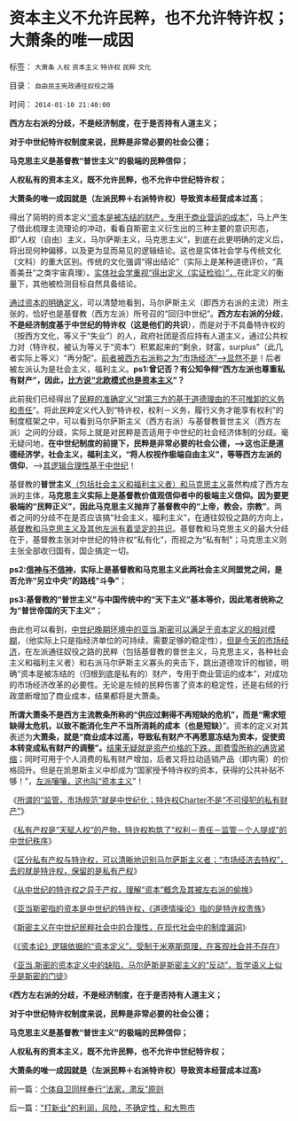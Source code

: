 # 资本主义不允许民粹，也不允许特许权；大萧条的唯一成因

标签： `大萧条` `人权` `资本主义` `特许权` `民粹` `文化` 

目录： `自由民主宪政通往奴役之路`

时间： `2014-01-10 21:40:00`

**西方左右派的分歧，不是经济制度，在于是否持有人道主义；**

**对于中世纪特许权制度来说，民粹是非常必要的社会公德；**

**马克思主义是基督教“普世主义”的极端的民粹信仰；**

**人权私有的资本主义，既不允许民粹，也不允许中世纪特许权；**

**大萧条的唯一成因就是（左派民粹＋右派特许权）导致资本经营成本过高**；

得出了简明的资本定义[“资本是被冻结的财产，专用于商业营运的成本”](../../../2013/12/24/理解“资本”概念，及其被社会主义者的偷换.md)，马上产生了借此梳理主流理论的冲动，看看自斯密主义衍生出的三种主要的意识形态，即“人权（自由）主义，马尔萨斯主义，马克思主义”，到底在此更明确的定义后，将出现何种偏移，以及更为显而易见的逻辑结论。这也是实体社会学与传统文化（文科）的重大区别。传统的文化强调“得出结论”（实际上是某种道德评价，“真善美丑”之类宇宙真理）。[实体社会学重视“得出定义（实证检验）”，](../../../2011/5/22/面向对象的社会科学.md)在此定义的衡量下，其他被检测目标自然具备结论。

[通过资本的明确定义](../../../2014/1/2/《资本论》逻辑依据的“资本定义”，在客观社会中不存在.md)，可以清楚地看到，马尔萨斯主义（即西方右派的主流）所主张的，恰好也是基督教（西方左派）所号召的“回归中世纪”。**西方左右派的分歧**，**不是经济制度基于中世纪的特许权（这是他们的共识**），而是对于不具备特许权的（按西方文化，等义于“失业”）的人，政府社团是否应持有人道主义，通过公共权力对（特许权，被认为等义于“资本”）积累起来的“剩余，财富，surplus”（此几者实际上等义）“再分配”。[前者被西方右派称之为“市场经济”——>显然不是](../../../2011/6/2/资本主义和权贵主义和小农牛二.md)！后者被左派认为是社会主义，福利主义。**ps1:曾记否？有公知争辩“西方左派也尊重私有财产”，因此，[比方说“北欧模式也是资本主义](../../../2011/6/28/北欧模式不是经济学命题.md)”？**

此前我们已经得出了[民粹的准确定义“对第三方的基于道德理由的不可推卸的义务和责任](http://darthvad.blog.sohu.com/161146952.html)”。将此民粹定义代入到“特许权，权利－义务，履行义务才能享有权利”的制度框架之中，可以看到马尔萨斯主义（西方右派）与基督教普世主义（西方左派）之间的分歧，实际上就是对民粹是否适用于中世纪的社会经济体制的分歧。毫无疑问地，**在中世纪制度的前提下，民粹是非常必要的社会公德，——>这也正是道德经济学，社会主义，福利主义，“将人权视作极端自由主义”，等等西方左派的信仰**，——>[其逻辑合理性基于中世纪](../../../2011/12/8/中世纪延续至今的道德经济学.md)！

基督教的**普世主义**[（包括社会主义和福利主义者）和马克思主义](../../../2011/9/2/普世帝国的天下主义.md)虽然构成了西方左派的主体，**马克思主义实际上是基督教价值观信仰者中的极端主义信仰。因为要更极端的“民粹正义”，因此马克思主义抛弃了基督教中的“上帝，教会，宗教”**。两者之间的分歧不在是否应该搞“社会主义，福利主义”，在通往奴役之路的方向上，[基督教和马克思主义及其他左派有着坚定的共识](../../../2010/12/20/基督教和马克思主义的社会行为如出一辙.md)。基督教和马克思主义的最大分歧在于，基督教主张对中世纪的特许权“私有化”，而视之为“私有制”；马克思主义则主张全部收归国有，国企搞定一切。

**ps2:[信神与不信神](../../../2010/2/12/个人主义对哲学的实证基础的变化.md)，实际上是基督教和马克思主义此两社会主义同盟党之间，是否允许“另立中央”的路线“斗争”**；

**ps3:基督教的“普世主义”与中国传统中的“天下主义”基本等价，因此笔者统称之为“普世帝国的天下主义”**；

由此也可以看到，[中世纪晚期环境中的亚当.斯密可以满足于资本定义的相对模糊](../../../2013/12/27/四百年来无人尝试定义“资本”，及亚当斯密的资本概念.md)，（他实际上只是指经济单位的可持续，需要足够的稳定性），[但是今天的市场经济](../../../2013/12/24/理解“资本”概念，及其被社会主义者的偷换.md)，在左派通往奴役之路的民粹（包括基督教的普世主义，马克思主义，各种社会主义和福利主义者）和右派马尔萨斯主义寡头的夹击下，跳出道德攻讦的枷锁，明确“资本是被冻结的（归根到底是私有的）财产，专用于商业营运的成本”，对成功的市场经济改革的必要性。无论是左倾的民粹伤害了资本的稳定性，还是右倾的行政垄断增加了商业成本，结果都将是大萧条。

**所谓大萧条不是西方主流教条所称的“供应过剩得不再短缺的危机”，而是“需求短缺得太危机，以致不能消化生产不当所消耗的成本（也是短缺）**”。资本的定义对其表述为**大萧条，就是“商业成本过高，导致私有财产不再愿意冻结为资本，促使资本转变成私有财产的调整”。**[结果无疑就是资产价格的下跌，即费雪所称的通货紧缩](../../../2009/4/22/费雪教条之通货紧缩有害论背后的资产利益链.md)；同时可用于个人消费的私有财产增加，后者又将拉动适销产品（即内需）的价格回升。但是在凯恩斯主义中却成为“国家授予特许权的资本，获得的公共补贴不够！”，[左派嚷嚷，这也叫“资本主义](../../../2009/4/24/费雪教条和凯恩斯主义.md)”！

《[所谓的“监管，市场规范”就是中世纪化；特许权Charter不是“不可侵犯的私有财产”](../../../2013/12/15/所谓的“监管，市场规范”就是中世纪化.md)》

《[私有产权是“天赋人权”的产物，特许权构筑了“权利－责任－监管－个人提成”的中世纪秩序](../../../2013/12/19/不可侵犯的是私有产权，不是政府授受的特许权（谷物法）.md)》

《[区分私有产权与特许权，可以清晰地识别马尔萨斯主义者；“市场经济去特权”，去的就是特许权，保留的是私有产权](../../../2013/12/21/区分私有产权与特许权，可以清晰地识别马尔萨斯主义者；.md)》

《[从中世纪的特许权之异于产权，理解“资本”概念及其被左右派的偷换](../../../2013/12/24/理解“资本”概念，及其被社会主义者的偷换.md)》

《[亚当斯密指的资本是中世纪的特许权，《道德情操论》指的是特许权贵族](../../../2013/12/27/四百年来无人尝试定义“资本”，及亚当斯密的资本概念.md)》

《[斯密主义在中世纪民粹社会中的合理性，在现代社会中的制度漏洞](../../../2013/12/29/对亚当.斯密所认为的好社会的好制度的分析.md)》

《[《资本论》逻辑依据的“资本定义”，受制于米塞斯原理，在客观社会并不存在](../../../2014/1/2/《资本论》逻辑依据的“资本定义”，在客观社会中不存在.md)》

《[亚当.斯密的资本定义中的缺陷，马尔萨斯是斯密主义的“反动”，哲学语义上似乎是斯密的门徒](../../../2014/1/4/资本的定义，暴露马克思主张“白吃白喝，严惩工商”.md)》

《**西方左右派的分歧，不是经济制度，在于是否持有人道主义；**

**对于中世纪特许权制度来说，民粹是非常必要的社会公德；**

**马克思主义是基督教“普世主义”的极端的民粹信仰；**

**人权私有的资本主义，既不允许民粹，也不允许中世纪特许权；**

**大萧条的唯一成因就是（左派民粹＋右派特许权）导致资本经营成本过高**》



前一篇：[个体自卫同样奉行“法家，肃反”原则](../../../2014/1/10/个体自卫同样奉行“法家，肃反”原则.md)

后一篇：[&quot;打新业&quot;的利润，风险，不确定性，和大熊市](../../../2014/1/10/打新业的利润，风险，不确定性，和大熊市.md)